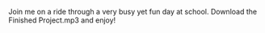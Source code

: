 Join me on a ride through a very busy yet fun day at school. Download the Finished Project.mp3 and enjoy!
